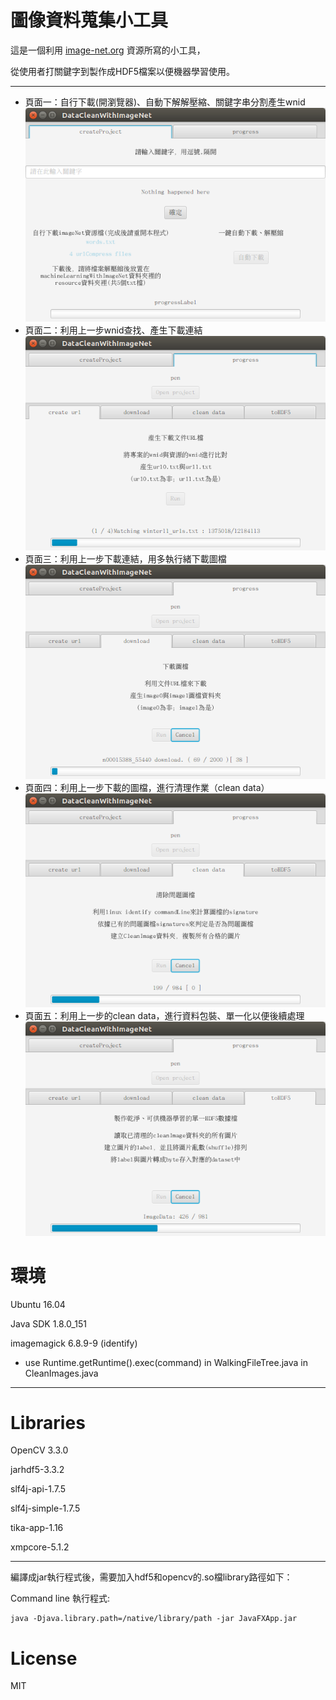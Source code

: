 
圖像資料蒐集小工具
===================

這是一個利用 <a href="http://image-net.org/" target="_blank">image-net.org</a> 資源所寫的小工具，

從使用者打關鍵字到製作成HDF5檔案以便機器學習使用。

----------

  - 頁面一：自行下載(開瀏覽器)、自動下解解壓縮、關鍵字串分割產生wnid
![圖一](img/javaDemo_stepOne.png)
  - 頁面二：利用上一步wnid查找、產生下載連結
![圖一](img/javaDemo_stepTwoRun.png)
  - 頁面三：利用上一步下載連結，用多執行緒下載圖檔
![圖一](img/javaDemo_stepThreeRun.png)
  - 頁面四：利用上一步下載的圖檔，進行清理作業（clean data）
![圖一](img/javademo_stepFourRun.png)
  - 頁面五：利用上一步的clean data，進行資料包裝、單一化以便後續處理
![圖一](img/javaDemo_stepFiveRun.png)

# 環境
Ubuntu 16.04

Java SDK 1.8.0_151

imagemagick 6.8.9-9 (identify)


  - use Runtime.getRuntime().exec(command) in WalkingFileTree.java in CleanImages.java

----------

# Libraries
OpenCV 3.3.0

jarhdf5-3.3.2

slf4j-api-1.7.5

slf4j-simple-1.7.5

tika-app-1.16

xmpcore-5.1.2

----------


編譯成jar執行程式後，需要加入hdf5和opencv的.so檔library路徑如下：

Command line 執行程式:

```
java -Djava.library.path=/native/library/path -jar JavaFXApp.jar
```

# License

MIT


